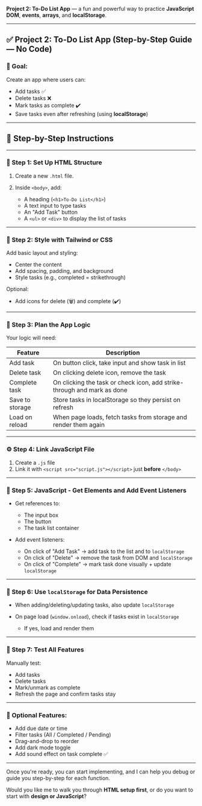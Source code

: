**Project 2: To-Do List App** — a fun and powerful way to practice **JavaScript DOM**, **events**, **arrays**, and **localStorage**.

---

## ✅ Project 2: To-Do List App (Step-by-Step Guide — No Code)

### 🎯 Goal:

Create an app where users can:

- Add tasks ✅
- Delete tasks ❌
- Mark tasks as complete ✔️
- Save tasks even after refreshing (using **localStorage**)

---

## 🔧 Step-by-Step Instructions

---

### **🧱 Step 1: Set Up HTML Structure**

1. Create a new `.html` file.
2. Inside `<body>`, add:

   - A heading (`<h1>To-Do List</h1>`)
   - A text input to type tasks
   - An "Add Task" button
   - A `<ul>` or `<div>` to display the list of tasks

---

### **🎨 Step 2: Style with Tailwind or CSS**

Add basic layout and styling:

- Center the content
- Add spacing, padding, and background
- Style tasks (e.g., completed = strikethrough)

Optional:

- Add icons for delete (🗑️) and complete (✔️)

---

### **🧠 Step 3: Plan the App Logic**

Your logic will need:

| Feature         | Description                                                             |
| --------------- | ----------------------------------------------------------------------- |
| Add task        | On button click, take input and show task in list                       |
| Delete task     | On clicking delete icon, remove the task                                |
| Complete task   | On clicking the task or check icon, add strike-through and mark as done |
| Save to storage | Store tasks in localStorage so they persist on refresh                  |
| Load on reload  | When page loads, fetch tasks from storage and render them again         |

---

### **⚙ Step 4: Link JavaScript File**

1. Create a `.js` file
2. Link it with `<script src="script.js"></script>` just **before** `</body>`

---

### **📌 Step 5: JavaScript - Get Elements and Add Event Listeners**

- Get references to:

  - The input box
  - The button
  - The task list container

- Add event listeners:

  - On click of "Add Task" → add task to the list and to `localStorage`
  - On click of "Delete" → remove the task from DOM and `localStorage`
  - On click of "Complete" → mark task done visually + update `localStorage`

---

### **💾 Step 6: Use `localStorage` for Data Persistence**

- When adding/deleting/updating tasks, also update `localStorage`
- On page load (`window.onload`), check if tasks exist in `localStorage`

  - If yes, load and render them

---

### **🧪 Step 7: Test All Features**

Manually test:

- Add tasks
- Delete tasks
- Mark/unmark as complete
- Refresh the page and confirm tasks stay

---

### 📝 Optional Features:

- Add due date or time
- Filter tasks (All / Completed / Pending)
- Drag-and-drop to reorder
- Add dark mode toggle
- Add sound effect on task complete ✅

---

Once you're ready, you can start implementing, and I can help you debug or guide you step-by-step for each function.

Would you like me to walk you through **HTML setup first**, or do you want to start with **design or JavaScript**?
